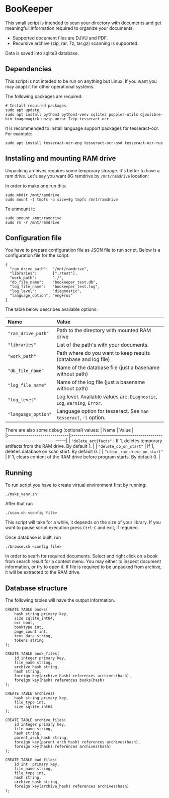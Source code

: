 # BooKeeper

This small script is intended to scan your directory with documents and get meaningfull information required to organize your documents. 
* Supported document files are DJVU and PDF.
* Recursive archive (zip, rar, 7z, tar.gz) scanning is supported.

Data is saved into sqlite3 database.

## Dependencies
This script is not inteded to be run on anything but Linux. If you want you may adapt it for other operational systems.

The following packages are required:
```
# Install required packages
sudo apt update
sudo apt install python3 python3-venv sqlite3 poppler-utils djvulibre-bin imagemagick unzip unrar 7zip tesseract-ocr
```

It is recommended to install language support packages for tesseract-ocr. For example:
```
sudo apt install tesseract-ocr-eng tesseract-ocr-osd tesseract-ocr-rus
```

## Installing and mounting RAM drive
Unpacking archives requires some temporary storage. It's better to have a ram drive. Let's say you want 8G ramdrive by
`/mnt/ramdrive` location:

In order to make one run this:
```
sudo mkdir /mnt/ramdrive
sudo mount -t tmpfs -o size=8g tmpfs /mnt/ramdrive
```

To unmount it:
```
sudo umount /mnt/ramdrive
sudo rm -r /mnt/ramdrive
```

## Configuration file
You have to prepare configuration file as JSON file to run script. Below is a configuration file for the script:

```
{
  "ram_drive_path":  "/mnt/ramdrive",
  "libraries":       ["./test"],
  "work_path":       "./",
  "db_file_name":    "bookeeper_test.db",
  "log_file_name":   "bookeeper_test.log",
  "log_level":       "diagnostic",
  "language_option": "eng+rus"
}
```

The table below describes available options:

| Name                  | Value |
|:----------------------|:------------------|
| `"ram_drive_path"`    | Path to the directory with mounted RAM drive |
| `"libraries"`         | List of the path's with your documents. |
| `"work_path"`         | Path where do you want to keep results (database and log file) |
| `"db_file_name"`      | Name of the database file (just a basename without path) |
| `"log_file_name"`     | Name of the log file (just a basename without path) |
| `"log_level"`         | Log level. Available values are: `Diagnostic`, `Log`, `Warning`, `Error`.|
| `"language_option"`   | Language option for tesseract. See `man tesseract`, `-l` option. |



There are also some debug (optional) values:
| Name                          | Value                                                                      |  
|:------------------------------|:---------------------------------------------------------------------------|
| `"delete_artifacts"`          | If 1, deletes temporary artifacts from the RAM drive. By default 1.        |
| `"delete_db_on_start"`        | If 1, deletes database on scan start. By default 0.                        |
| `"clear_ram_drive_on_start"`  | If 1, clears content of the RAM drive before program starts. By default 0. |

## Running
To run script you have to create virtual environment first by running:
```
./make_venv.sh
```

After that run 
```
./scan.sh <config file>
```
This script will take for a while, it depends on the size of your library. If you want to pause script execution press `Ctrl`-`C` and exit, if required.

Once database is built, run
```
./browse.sh <config file>
```

In order to searh for required documents. Select and right click on a book from search result for a context menu. You may either to inspect document information, or try to open it. If file is required to be unpacked from archive, it will be extracted to the RAM drive.

## Database structure

The following tables will have the output information.

```
CREATE TABLE books( 
    hash string primary key,
    size sqlite_int64,
    ocr bool,
    booktype int,
    page_count int,
    text_data string,
    tokens string
);

CREATE TABLE book_files( 
    id integer primary key,
    file_name string,
    archive_hash string,
    hash string,
    foreign key(archive_hash) references archives(hash),
    foreign key(hash) references books(hash)
);

CREATE TABLE archives( 
    hash string primary key,
    file_type int,
    size sqlite_int64
);

CREATE TABLE archive_files( 
    id integer primary key,
    file_name string,
    hash string,
    parent_arch_hash string,
    foreign key(parent_arch_hash) references archives(hash),
    foreign key(hash) references archives(hash)
);

CREATE TABLE bad_files( 
    id int  primary key,
    file_name string,
    file_type int,
    hash string,
    archive_hash string,
    foreign key(archive_hash) references archives(hash)
);
```